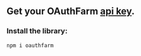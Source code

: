 
## Get your OAuthFarm [api key](https://oauthfarm.com).

### Install the library:
```bash
npm i oauthfarm
```

